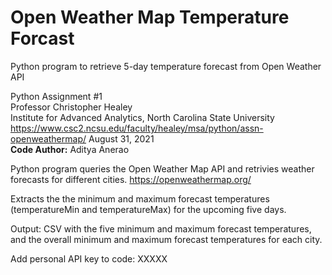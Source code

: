 # Open Weather Map Temperature Forcast
Python program to retrieve 5-day temperature forecast from Open Weather API

Python Assignment #1<br/>
Professor Christopher Healey<br/>
Institute for Advanced Analytics, North Carolina State University<br/>
https://www.csc2.ncsu.edu/faculty/healey/msa/python/assn-openweathermap/
August 31, 2021<br/>
**Code Author:** Aditya Anerao

Python program queries the Open Weather Map API and retrivies weather forecasts for different cities.
https://openweathermap.org/

Extracts the the minimum and maximum forecast temperatures (temperatureMin and temperatureMax) for the upcoming five days.

Output: CSV with the five minimum and maximum forecast temperatures, and the overall minimum and maximum forecast temperatures for each city.

Add personal API key to code: XXXXX
